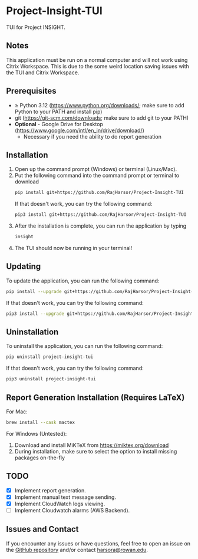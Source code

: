 # Project-Insight-TUI

TUI for Project INSIGHT.

## Notes
This application must be run on a normal computer and will not work using Citrix Workspace. This is due to the some weird location saving issues with the TUI and Citrix Workspace.

## Prerequisites
- $\ge$ Python 3.12 (https://www.python.org/downloads/; make sure to add Python to your PATH and install pip)
- git (https://git-scm.com/downloads; make sure to add git to your PATH)
- **Optional** - Google Drive for Desktop (https://www.google.com/intl/en_in/drive/download/)
  - Necessary if you need the ability to do report generation

## Installation
1. Open up the command prompt (Windows) or terminal (Linux/Mac).
2. Put the following command into the command prompt or terminal to download
   ```bash
   pip install git+https://github.com/RajHarsor/Project-Insight-TUI
   ```
   If that doesn't work, you can try the following command:
   ```bash
   pip3 install git+https://github.com/RajHarsor/Project-Insight-TUI
   ```
3. After the installation is complete, you can run the application by typing
   ```bash
   insight
   ```
4. The TUI should now be running in your terminal!

## Updating
To update the application, you can run the following command:
```bash
pip install --upgrade git+https://github.com/RajHarsor/Project-Insight-TUI
```
If that doesn't work, you can try the following command:
```bash
pip3 install --upgrade git+https://github.com/RajHarsor/Project-Insight-TUI
```
## Uninstallation

To uninstall the application, you can run the following command:
```bash
pip uninstall project-insight-tui
```
If that doesn't work, you can try the following command:
```bash
pip3 uninstall project-insight-tui
```
## Report Generation Installation (Requires LaTeX)

For Mac:
```bash
brew install --cask mactex
```
For Windows (Untested):
1. Download and install MiKTeX from https://miktex.org/download
2. During installation, make sure to select the option to install missing packages on-the-fly


## TODO
- [x] Implement report generation.
- [x] Implement manual text message sending.
- [x] Implement CloudWatch logs viewing.
- [ ] Implement Cloudwatch alarms (AWS Backend).

## Issues and Contact
If you encounter any issues or have questions, feel free to open an issue on the [GitHub repository](https://github.com/RajHarsor/Project-Insight-TUI/issues) and/or contact harsora@rowan.edu.
